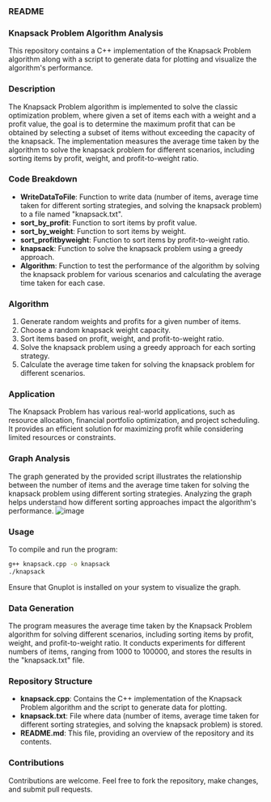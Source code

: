 ### README

### Knapsack Problem Algorithm Analysis

This repository contains a C++ implementation of the Knapsack Problem algorithm along with a script to generate data for plotting and visualize the algorithm's performance.

### Description

The Knapsack Problem algorithm is implemented to solve the classic optimization problem, where given a set of items each with a weight and a profit value, the goal is to determine the maximum profit that can be obtained by selecting a subset of items without exceeding the capacity of the knapsack. The implementation measures the average time taken by the algorithm to solve the knapsack problem for different scenarios, including sorting items by profit, weight, and profit-to-weight ratio.

### Code Breakdown

- **WriteDataToFile**: Function to write data (number of items, average time taken for different sorting strategies, and solving the knapsack problem) to a file named "knapsack.txt".
- **sort_by_profit**: Function to sort items by profit value.
- **sort_by_weight**: Function to sort items by weight.
- **sort_profitbyweight**: Function to sort items by profit-to-weight ratio.
- **knapsack**: Function to solve the knapsack problem using a greedy approach.
- **Algorithm**: Function to test the performance of the algorithm by solving the knapsack problem for various scenarios and calculating the average time taken for each case.

### Algorithm

1. Generate random weights and profits for a given number of items.
2. Choose a random knapsack weight capacity.
3. Sort items based on profit, weight, and profit-to-weight ratio.
4. Solve the knapsack problem using a greedy approach for each sorting strategy.
5. Calculate the average time taken for solving the knapsack problem for different scenarios.

### Application

The Knapsack Problem has various real-world applications, such as resource allocation, financial portfolio optimization, and project scheduling. It provides an efficient solution for maximizing profit while considering limited resources or constraints.

### Graph Analysis

The graph generated by the provided script illustrates the relationship between the number of items and the average time taken for solving the knapsack problem using different sorting strategies. Analyzing the graph helps understand how different sorting approaches impact the algorithm's performance.
![image](https://github.com/ayushMishra464/Design-and-Analysis-of-Algorithms/assets/158063230/bb8b1468-b8fa-41ca-9b69-544dcb357f15)

### Usage

To compile and run the program:
```bash
g++ knapsack.cpp -o knapsack
./knapsack
```
Ensure that Gnuplot is installed on your system to visualize the graph.

### Data Generation

The program measures the average time taken by the Knapsack Problem algorithm for solving different scenarios, including sorting items by profit, weight, and profit-to-weight ratio. It conducts experiments for different numbers of items, ranging from 1000 to 100000, and stores the results in the "knapsack.txt" file.

### Repository Structure

- **knapsack.cpp**: Contains the C++ implementation of the Knapsack Problem algorithm and the script to generate data for plotting.
- **knapsack.txt**: File where data (number of items, average time taken for different sorting strategies, and solving the knapsack problem) is stored.
- **README.md**: This file, providing an overview of the repository and its contents.

### Contributions

Contributions are welcome. Feel free to fork the repository, make changes, and submit pull requests.
